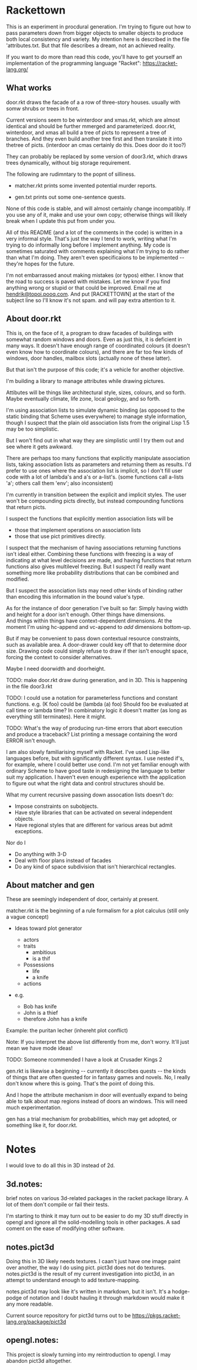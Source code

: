 # Rackettown

This is an experiment in procdural generation.  I'm trying to figure out how to pass parameters down from bigger objects to smaller objects to produce both local consistency and variety.  My intention here is described in the file 'attributes.txt.  But that file describes a dream, not an achieved reality.

If you want to do more than read this code, you'll have to get yourself an implementation of the programming language "Racket": https://racket-lang.org/

## What works

door.rkt draws the facade of a a row of three-story houses. usually with somw shrubs or trees in front.

Current versions seem to be winterdoor and xmas.rkt, which are almost identical and should be further mmerged and parameterized.
door.rkt, winterdoor, and xmas all build a tree of picts to represent a tree of branches.   And they even build another tree first and then translate it into thetree of picts.
  (interdoor an cmas certainly do this.  Does door do it too?)

They can probably be replaced by some version of door3.rkt, which draws trees dynamically, without big storage requirement.

The following are rudimntary to the popnt of silliness.

* matcher.rkt prints some invented potential murder reports.

* gen.txt prints out some one-sentence quests.

None of this code is stable, and will almost certainly change incompatibly.
If you use any of it, make and use your own copy; otherwise things will likely break when I update this put from under you.

All of this README (and a lot of the comments in the code) is written in a very informal style.  That's just the way I tend to work, writing what I'm trying to do informally long before I implement anything.  My code is sometimes saturated with comments explaining what I'm trying to do rather than what I'm doing.  They aren't even specificaions to be implemented -- they're hopes for the future.

I'm not embarrassed anout making mistakes (or typos) either.  I know that the road to success is paved with mistakes.  Let me know if you find anything wrong or stupid or that could be improved. Email me at hendrik@topoi.pooq.com.  And put [RACKETTOWN] at the start of the subject line so I'll know it's not spam. and will pay extra attention to it.

## About door.rkt


This is, on the face of it, a program to draw facades of buildings with somewhat random windows and doors.  Even as just this, it is deficient in many ways.  It doesn't have enough range of coordinated colours (it doesn't even know how to coordinate colours), and there are far too few kinds of windows, door handles, mailbox slots (actually none of these latter).

But that isn't the purpose of this code; it's a vehicle for another objective.

I'm building a library to manage attributes while drawing pictures.

Attibutes will be things like architectural style, sizes, colours, and so forth.  Maybe eventually climate, life zone, local geology, and so forth.

I'm using association lists to simulate dynamic binding (as opposed to the static binding that Scheme uses everywhere) to manage style information,
though I suspect that the plain old association lists from the original Lisp 1.5 may be too simplistic.

But I won't find out in what way they are simplistic until I try them out and see where it gets awkward.

There are perhaps too many functions that explicitly manipulate association lists,
taking association lists as parameters and returning them as results.
I'd prefer to use ones where the association list is implicit,
so I don't fill user code with a lot of lambda's and a's or a-list's.
(some functions call a-lists 'a'; others call them 'env'; also inconsistent)

I'm currently in transition between the explicit and implicit styles.
The user won't be compounding picts directly,
but instead compounding functions that return picts.

I suspect the functions that explicitly mention association lists will be
* those that implement operations on association lists
* those that use pict primitives directly.

I suspect that the mechanism of having associations returning functions isn't ideal either.
Combining these functions with freezing is a way of indicating at what level decisions are made,
and having functions that return functions also gives multilevel freezing.
But I suspect I'd really want something more like probability distributions that can be combined and modified.

But I suspect the association lists may need other kinds of binding rather than encoding this information in the bound value's type.

As for the instance of door generation I've built so far:
Simply having width and height for a door isn't enough.
Other things have dimensions.  
And things within things have context-dependent dimensions.
At the moment I'm using hc-append and vc-append to *add* dimensions bottom-up.

But if may be convenient to pass down contextual resource constraints, such as available area.  A door-drawer could key off that to determine door size.  Drawing code could simply refuse to draw if ther isn't enought space, forcing the context to consider alternatives.

Maybe I need doorwidth and doorheight.

TODO: make door.rkt draw during generation, and in 3D.  This is happening in the file door3.rkt

TODO:  I could use a notation for parameterless functions and constant functions.
e.g. (K foo) could be (lambda (a) foo)
Should foo be evaluated at call time or lambda time?
In combinatory logic it doesn't matter (as long as everything still terminates).  Here it might.

TODO: What's the way of producing run-time errors that abort execution and produce a traceback?  List printing a message containing the word ERROR isn't enough.

I am also slowly familiarising myself with Racket.
I've used Lisp-like languages before, but with significantly different syntax.
I use nested if's, for example, where I could better use cond.
I'm not yet familiar enough with ordinary Scheme to have good taste in redesigning the language to better suit my application.
I haven't even enough experience with the application to figure out what the right data and control structures should be.

What my current recursive passing down assocation lists doesn't do:

* Impose constraints on subobjects.
* Have style libraries that can be activated on several independent objects.
* Have regional styles that are different for various areas but admit exceptions.

Nor do I
* Do anything with 3-D
* Deal with floor plans instead of facades
* Do any kind of space subdivision that isn't hierarchical rectangles.

## About matcher and gen

These are seemingly independent of door, certainly at present.

matcher.rkt is the beginning of a rule formalism for a plot calculus (still only a vague concept)

* Ideas toward plot generator
  * actors
  * traits
    * ambitious
    * is a thif
  * Possessions
    * life
    * a knife
  * actions

* e.g.
  * Bob has knife
  * John is a thief
  * therefore John has a knife

Example: the puritan lecher (inhereht plot conflict)

Note:  If you interpret the above list differently from me, don't worry.
It'll just mean we have mode ideas!

TODO: Someone rcommended I have a look at Crusader Kings 2


gen.rkt is likewise a beginning -- currently it describes quests -- the kinds of things that are often quested for in fantasy games and novels.  No, I really don't know where this is going.  That's the point of doing this.

And I hope the attribute mechanism in door will eventually expand to being able to talk about map regions instead of doors an windows.  This will need much experimentation.

gen has a trial mechanism for probabilities, which may get adopted, or something like it, for door.rkt.

# Notes

I would love to do all this in 3D instead of 2d.

## 3d.notes:

brief notes on various 3d-related packages in the racket package library.  A lot of them don't compile or fail their tests.

I'm starting to think it may turn out to be easier to do my 3D stuff directly in opengl and ignore all the solid-modelling tools in other packages.  A sad coment on the ease of modifying other software.

## notes.pict3d

Doing this in 3D likely needs textures.  I caan't just have one image paint over another, the way I do using pict.  pict3d does not do textures.  notes.pict3d is the result of my current investigation into pict3d, in an attempt to understand enough to add texture-mapping.

notes.pict3d may look like it's written in markdown, but it isn't.  It's a hodge-podge of notation and I doubt hauling it through markdown would make it any more readable.

Current source repository for pict3d turns out to be https://pkgs.racket-lang.org/package/pict3d

## opengl.notes:

This project is slowly turning into my reintroduction to opengl.  I may abandon pict3d altogether.
